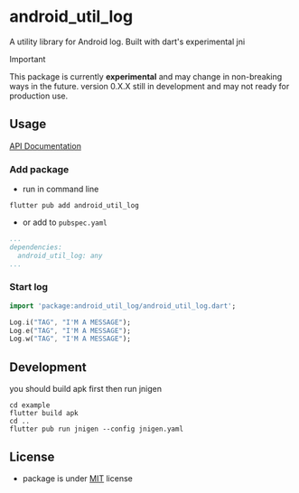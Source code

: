 # android_util_log

A utility library for Android log. Built with dart's experimental jni

> [!IMPORTANT]
> This package is currently **experimental** and may change in non-breaking ways in the future.
> version 0.X.X still in development and may not ready for production use.

## Usage

[API Documentation](https://pub.dev/documentation/android_util_log/latest/)

### Add package

* run in command line

```shell
flutter pub add android_util_log
```

* or add to `pubspec.yaml`

```yaml
...
dependencies:
  android_util_log: any
...
```

### Start log

```dart
import 'package:android_util_log/android_util_log.dart';

Log.i("TAG", "I'M A MESSAGE");
Log.e("TAG", "I'M A MESSAGE");
Log.w("TAG", "I'M A MESSAGE");
```

## Development

you should build apk first then run jnigen
```shell
cd example
flutter build apk
cd ..
flutter pub run jnigen --config jnigen.yaml
```

## License

* package is under [MIT](LICENSE) license
